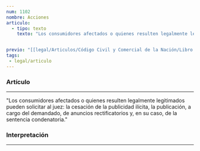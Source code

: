 ```yaml
---
num: 1102
nombre: Acciones
articulo: 
  - tipo: texto
    texto: "Los consumidores afectados o quienes resulten legalmente legitimados pueden solicitar al juez: la cesación de la publicidad ilícita, la publicación, a cargo del demandado, de anuncios rectificatorios y, en su caso, de la sentencia condenatoria."


previo: "[[legal/Articulos/Código Civil y Comercial de la Nación/Libro Tercero/Título 3/Capítulo 2/Sección 2/Sección 2, Información y publicidad dirigida a los consumidores.md|Sección 2, Información y publicidad dirigida a los consumidores]]"
tags: 
 - legal/articulo
---
```

### Artículo
---
"Los consumidores afectados o quienes resulten legalmente legitimados pueden solicitar al juez: la cesación de la publicidad ilícita, la publicación, a cargo del demandado, de anuncios rectificatorios y, en su caso, de la sentencia condenatoria."

### Interpretación
---

